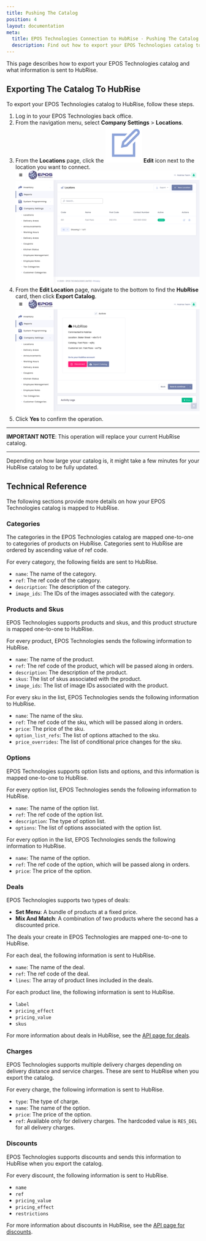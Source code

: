 ```yaml
---
title: Pushing The Catalog
position: 4
layout: documentation
meta:
  title: EPOS Technologies Connection to HubRise - Pushing The Catalog
  description: Find out how to export your EPOS Technologies catalog to HubRise, how items and options are encoded, and which features are supported.
---
```


This page describes how to export your EPOS Technologies catalog and what information is sent to HubRise.

## Exporting The Catalog To HubRise

To export your EPOS Technologies catalog to HubRise, follow these steps.

1. Log in to your EPOS Technologies back office.
1. From the navigation menu, select **Company Settings** > **Locations**.
1. From the **Locations** page, click the <InlineImage width="20" height="20">![Edit icon](../images/edit-icon.png)</InlineImage> **Edit** icon next to the location you want to connect.
   ![The Locations page in your EPOS Technologies back office](../images/001-en-epos-tech-locations.png)
1. From the **Edit Location** page, navigate to the bottom to find the **HubRise** card, then click **Export Catalog**.
   ![The Export Catalog button in your EPOS Technologies back office](../images/002-en-epos-tech-hubrise-connection.png)
1. Click **Yes** to confirm the operation.

---

**IMPORTANT NOTE**: This operation will replace your current HubRise catalog.

---

Depending on how large your catalog is, it might take a few minutes for your HubRise catalog to be fully updated.

## Technical Reference

The following sections provide more details on how your EPOS Technologies catalog is mapped to HubRise.

### Categories

The categories in the EPOS Technologies catalog are mapped one-to-one to categories of products on HubRise. Categories sent to HubRise are ordered by ascending value of ref code.

For every category, the following fields are sent to HubRise.

- `name`: The name of the category.
- `ref`: The ref code of the category.
- `description`: The description of the category.
- `image_ids`: The IDs of the images associated with the category.

### Products and Skus

EPOS Technologies supports products and skus, and this product structure is mapped one-to-one to HubRise.

For every product, EPOS Technologies sends the following information to HubRise.

- `name`: The name of the product.
- `ref`: The ref code of the product, which will be passed along in orders.
- `description`: The description of the product.
- `skus`: The list of skus associated with the product.
- `image_ids`: The list of image IDs associated with the product.

For every sku in the list, EPOS Technologies sends the following information to HubRise.

- `name`: The name of the sku.
- `ref`: The ref code of the sku, which will be passed along in orders.
- `price`: The price of the sku.
- `option_list_refs`: The list of options attached to the sku.
- `price_overrides`: The list of conditional price changes for the sku.

### Options

EPOS Technologies supports option lists and options, and this information is mapped one-to-one to HubRise.

For every option list, EPOS Technologies sends the following information to HubRise.

- `name`: The name of the option list.
- `ref`: The ref code of the option list.
- `description`: The type of option list.
- `options`: The list of options associated with the option list.

For every option in the list, EPOS Technologies sends the following information to HubRise.

- `name`: The name of the option.
- `ref`: The ref code of the option, which will be passed along in orders.
- `price`: The price of the option.

### Deals

EPOS Technologies supports two types of deals:

- **Set Menu**: A bundle of products at a fixed price.
- **Mix And Match**: A combination of two products where the second has a discounted price.

The deals your create in EPOS Technologies are mapped one-to-one to HubRise.

For each deal, the following information is sent to HubRise.

- `name`: The name of the deal.
- `ref`: The ref code of the deal.
- `lines`: The array of product lines included in the deals.

For each product line, the following information is sent to HubRise.

- `label`
- `pricing_effect`
- `pricing_value`
- `skus`

For more information about deals in HubRise, see the [API page for deals](/developers/api/catalog-management#deal-in-catalog-upload).

### Charges

EPOS Technologies supports multiple delivery charges depending on delivery distance and service charges.
These are sent to HubRise when you export the catalog.

For every charge, the following information is sent to HubRise.

- `type`: The type of charge.
- `name`: The name of the option.
- `price`: The price of the option.
- `ref`: Available only for delivery charges. The hardcoded value is `RES_DEL` for all delivery charges.

### Discounts

EPOS Technologies supports discounts and sends this information to HubRise when you export the catalog.

For every discount, the following information is sent to HubRise.

- `name`
- `ref`
- `pricing_value`
- `pricing_effect`
- `restrictions`

For more information about discounts in HubRise, see the [API page for discounts](/developers/api/catalog-management#discounts).
